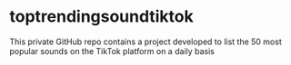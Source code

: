# toptrendingsoundtiktok
This private GitHub repo contains a project developed to list the 50 most popular sounds on the TikTok platform on a daily basis
